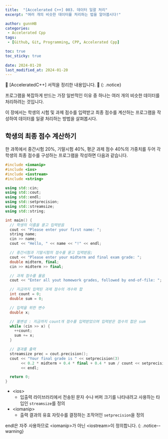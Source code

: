 ```yaml
---
title:  "[Accelerated C++] 003. 데이터 일괄 처리"
excerpt: "여러 개의 비슷한 데이터를 처리하는 법을 알아봅시다!"

author: gunnHB
categories: 
 - Accelerated Cpp
tags: 
 - [Github, Git, Programming, CPP, Accelerated Cpp]

toc: true
toc_sticky: true
 
date: 2024-01-20
last_modified_at: 2024-01-20
---
```


🔔 \[AcceleratedC++\] 서적을 정리한 내용입니다. 🔔
{: .notice}

<div class="notice--info" markdown="1">
프로그램을 복잡하게 만드는 가장 일반적인 이유 중 하나는 여러 개의 비슷한 데이터를 처리하려는 것입니다.

이 장에서는 학생의 시험 및 과제 점수를 입력받고 최종 점수를 계산하는 프로그램을 작성하여 데이터를 일괄 처리하는 방법을
살펴봅시다.
</div>

## 학생의 최종 점수 계산하기
한 과목에서 중간시험 20%, 기말시험 40%, 평군 과제 점수 40%의 가중치를 두어 각 학생의 최종 점수를 구성하는 프로그램을
작성하면 다음과 같습니다.

```c++
#include <iomanip>
#include <ios>
#include <iostream>
#include <string>

using std::cin;
using std::cout;
using std::endl;
using std::setprecision;
using std::streamsize;
using std::string;

int main() {
  // 학생의 이름을 묻고 입력받음
  cout << "Please enter your first name: ";
  string name;
  cin >> name;
  cout << "Hello, " << name << "!" << endl;

  // 중간시험과 기말시험의 점수를 묻고 입력받음;
  cout << "Please enter your midterm and final exam grade: ";
  double midterm, final;
  cin >> midterm >> final;

  // 과제 점수를 물음
  cout << "Enter all yout homework grades, followed by end-of-file: ";

  // 지금까지 입력된 과제 점수의 개수와 합
  int count = 0;
  double sum = 0;

  // 입력을 위한 변수
  double x;

  // 불변성 : 지금까지 count개 점수를 입력받았으며 입력받은 점수의 합은 sum
  while (cin >> x) {
    ++count;
    sum += x;
  }

  // 결과를 출력
  streamsize prec = cout.precision();
  cout << "Your final grade is " << setprecision(3)
       << 0.2 * midterm + 0.4 * final + 0.4 * sum / count << setprecision(prec)
       << endl;

  return 0;
}
```

- \<ios>
  - 입출력 라이브러리에서 전송된 문자 수나 버퍼 크기를 나타내려고 사용하는 타입인 `streamsize`를 정의
- \<iomanip>
  - 출력 결과의 유효 자릿수를 결정하는 조작어인 `setprecision`을 정의

endl은 자주 사용하므로 \<iomanip>가 아닌 \<iostream>이 정의합니다.
{: .notice--warning}